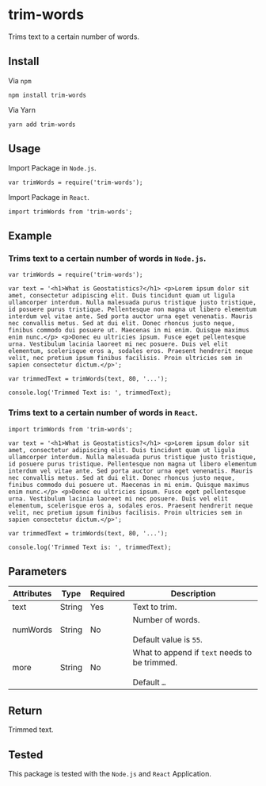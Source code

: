 # trim-words

Trims text to a certain number of words.

## Install

Via `npm`
```
npm install trim-words
```

Via Yarn
```
yarn add trim-words
```

## Usage

Import Package in `Node.js`.

```
var trimWords = require('trim-words');
```

Import Package in `React`.

```
import trimWords from 'trim-words';
```

## Example

### Trims text to a certain number of words in `Node.js`. 

```
var trimWords = require('trim-words');

var text = '<h1>What is Geostatistics?</h1> <p>Lorem ipsum dolor sit amet, consectetur adipiscing elit. Duis tincidunt quam ut ligula ullamcorper interdum. Nulla malesuada purus tristique justo tristique, id posuere purus tristique. Pellentesque non magna ut libero elementum interdum vel vitae ante. Sed porta auctor urna eget venenatis. Mauris nec convallis metus. Sed at dui elit. Donec rhoncus justo neque, finibus commodo dui posuere ut. Maecenas in mi enim. Quisque maximus enim nunc.</p> <p>Donec eu ultricies ipsum. Fusce eget pellentesque urna. Vestibulum lacinia laoreet mi nec posuere. Duis vel elit elementum, scelerisque eros a, sodales eros. Praesent hendrerit neque velit, nec pretium ipsum finibus facilisis. Proin ultricies sem in sapien consectetur dictum.</p>';

var trimmedText = trimWords(text, 80, '...');

console.log('Trimmed Text is: ', trimmedText);
```

### Trims text to a certain number of words in `React`. 

```
import trimWords from 'trim-words';

var text = '<h1>What is Geostatistics?</h1> <p>Lorem ipsum dolor sit amet, consectetur adipiscing elit. Duis tincidunt quam ut ligula ullamcorper interdum. Nulla malesuada purus tristique justo tristique, id posuere purus tristique. Pellentesque non magna ut libero elementum interdum vel vitae ante. Sed porta auctor urna eget venenatis. Mauris nec convallis metus. Sed at dui elit. Donec rhoncus justo neque, finibus commodo dui posuere ut. Maecenas in mi enim. Quisque maximus enim nunc.</p> <p>Donec eu ultricies ipsum. Fusce eget pellentesque urna. Vestibulum lacinia laoreet mi nec posuere. Duis vel elit elementum, scelerisque eros a, sodales eros. Praesent hendrerit neque velit, nec pretium ipsum finibus facilisis. Proin ultricies sem in sapien consectetur dictum.</p>';

var trimmedText = trimWords(text, 80, '...');

console.log('Trimmed Text is: ', trimmedText);
```

## Parameters

| Attributes | Type | Required | Description |
| ----------- | ----- | ----------- | ------------- |
| text | String | Yes | Text to trim. |
| numWords | String | No | Number of words.<br><br> Default value is `55`. |
| more | String | No | What to append if `text` needs to be trimmed.<br><br> Default `…` |

## Return

Trimmed text.

## Tested

This package is tested with the `Node.js` and `React` Application. 

